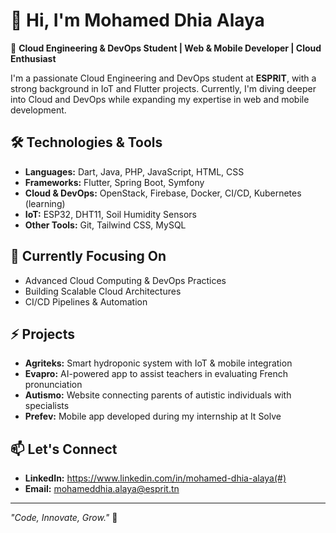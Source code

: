 # 👋 Hi, I'm Mohamed Dhia Alaya

🚀 **Cloud Engineering & DevOps Student | Web & Mobile Developer | Cloud Enthusiast**  

I'm a passionate Cloud Engineering and DevOps student at **ESPRIT**, with a strong background in IoT and Flutter projects. Currently, I'm diving deeper into Cloud and DevOps while expanding my expertise in web and mobile development.

## 🛠️ Technologies & Tools
- **Languages:** Dart, Java, PHP, JavaScript, HTML, CSS
- **Frameworks:** Flutter, Spring Boot, Symfony
- **Cloud & DevOps:** OpenStack, Firebase, Docker, CI/CD, Kubernetes (learning)
- **IoT:** ESP32, DHT11, Soil Humidity Sensors
- **Other Tools:** Git, Tailwind CSS, MySQL

## 🌱 Currently Focusing On
- Advanced Cloud Computing & DevOps Practices
- Building Scalable Cloud Architectures
- CI/CD Pipelines & Automation

## ⚡ Projects
- **Agriteks:** Smart hydroponic system with IoT & mobile integration
- **Evapro:** AI-powered app to assist teachers in evaluating French pronunciation
- **Autismo:** Website connecting parents of autistic individuals with specialists
- **Prefev:** Mobile app developed during my internship at It Solve

## 📫 Let's Connect
- **LinkedIn:** https://www.linkedin.com/in/mohamed-dhia-alaya(#)  
- **Email:** mohameddhia.alaya@esprit.tn

---

*"Code, Innovate, Grow."* 🚀
